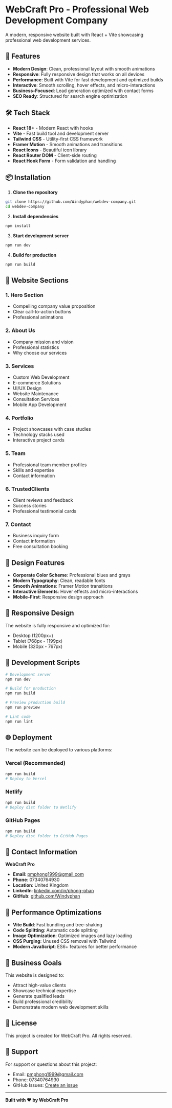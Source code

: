 # WebCraft Pro - Professional Web Development Company

A modern, responsive website built with React + Vite showcasing professional web development services.

## 🚀 Features

- **Modern Design**: Clean, professional layout with smooth animations
- **Responsive**: Fully responsive design that works on all devices
- **Performance**: Built with Vite for fast development and optimized builds
- **Interactive**: Smooth scrolling, hover effects, and micro-interactions
- **Business-Focused**: Lead generation optimized with contact forms
- **SEO Ready**: Structured for search engine optimization

## 🛠️ Tech Stack

- **React 18+** - Modern React with hooks
- **Vite** - Fast build tool and development server
- **Tailwind CSS** - Utility-first CSS framework
- **Framer Motion** - Smooth animations and transitions
- **React Icons** - Beautiful icon library
- **React Router DOM** - Client-side routing
- **React Hook Form** - Form validation and handling

## 📦 Installation

1. **Clone the repository**
```bash
git clone https://github.com/Windyphan/webdev-company.git
cd webdev-company
```

2. **Install dependencies**
```bash
npm install
```

3. **Start development server**
```bash
npm run dev
```

4. **Build for production**
```bash
npm run build
```

## 🎯 Website Sections

### 1. **Hero Section**
- Compelling company value proposition
- Clear call-to-action buttons
- Professional animations

### 2. **About Us**
- Company mission and vision
- Professional statistics
- Why choose our services

### 3. **Services**
- Custom Web Development
- E-commerce Solutions
- UI/UX Design
- Website Maintenance
- Consultation Services
- Mobile App Development

### 4. **Portfolio**
- Project showcases with case studies
- Technology stacks used
- Interactive project cards

### 5. **Team**
- Professional team member profiles
- Skills and expertise
- Contact information

### 6. **TrustedClients**
- Client reviews and feedback
- Success stories
- Professional testimonial cards

### 7. **Contact**
- Business inquiry form
- Contact information
- Free consultation booking

## 🎨 Design Features

- **Corporate Color Scheme**: Professional blues and grays
- **Modern Typography**: Clean, readable fonts
- **Smooth Animations**: Framer Motion transitions
- **Interactive Elements**: Hover effects and micro-interactions
- **Mobile-First**: Responsive design approach

## 📱 Responsive Design

The website is fully responsive and optimized for:
- Desktop (1200px+)
- Tablet (768px - 1199px)
- Mobile (320px - 767px)

## 🔧 Development Scripts

```bash
# Development server
npm run dev

# Build for production
npm run build

# Preview production build
npm run preview

# Lint code
npm run lint
```

## 🌐 Deployment

The website can be deployed to various platforms:

### Vercel (Recommended)
```bash
npm run build
# Deploy to Vercel
```

### Netlify
```bash
npm run build
# Deploy dist folder to Netlify
```

### GitHub Pages
```bash
npm run build
# Deploy dist folder to GitHub Pages
```

## 📧 Contact Information

**WebCraft Pro**
- **Email**: pmphong1999@gmail.com
- **Phone**: 07340764930
- **Location**: United Kingdom
- **LinkedIn**: [linkedin.com/in/phong-phan](https://linkedin.com/in/phong-phan)
- **GitHub**: [github.com/Windyphan](https://github.com/Windyphan)

## 🚀 Performance Optimizations

- **Vite Build**: Fast bundling and tree-shaking
- **Code Splitting**: Automatic code splitting
- **Image Optimization**: Optimized images and lazy loading
- **CSS Purging**: Unused CSS removal with Tailwind
- **Modern JavaScript**: ES6+ features for better performance

## 🎯 Business Goals

This website is designed to:
- Attract high-value clients
- Showcase technical expertise
- Generate qualified leads
- Build professional credibility
- Demonstrate modern web development skills

## 📄 License

This project is created for WebCraft Pro. All rights reserved.

## 🤝 Support

For support or questions about this project:
- Email: pmphong1999@gmail.com
- Phone: 07340764930
- GitHub Issues: [Create an issue](https://github.com/Windyphan/webdev-company/issues)

---

**Built with ❤️ by WebCraft Pro**